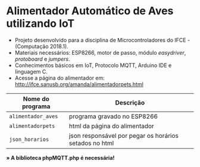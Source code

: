 # Alimentador Automático de Aves utilizando IoT


- Projeto desenvolvido para a disciplina de Microcontroladores do IFCE - (Computação 2018.1). 
- Materiais necessários: ESP8266, motor de passo, módulo *easydriver*, *protoboard* e *jumpers*. 
- Conhecimentos básicos em IoT, Protocolo MQTT, Arduino IDE e linguagem C.
- Acesse a página do alimentador em: http://ifce.sanusb.org/amanda/alimentadorpets.html



| Nome do programa | Descrição                   |
| ------------- | ------------------------------ |
| `alimentador_aves`  | programa gravado no ESP8266 |
| `alimentadorpets`   | html da página do alimentador |
| `json_horarios`   | json responsável por pegar os horários setados no html |

**&raquo; A biblioteca phpMQTT.php é necessária!** 
